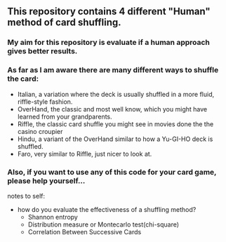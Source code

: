 ## This repository contains 4 different "Human" method of card shuffling.

### My aim for this repository is evaluate if a human approach gives better results.

### As far as I am aware there are many different ways to shuffle the card:

* Italian, a variation where the deck is usually shuffled in a more fluid, riffle-style fashion.
* OverHand, the classic and most well know, which you might have learned from your grandparents.
* Riffle, the classic card shuffle you might see in movies done the the casino croupier
* Hindu, a variant of the OverHand similar to how a Yu-GI-HO deck is shuffled.
* Faro, very similar to Riffle, just nicer to look at. 



### Also, if you want to use any of this code for your card game, please help yourself...


notes to self:

* how do you evaluate the effectiveness of a shuffling method?
    * Shannon entropy
    * Distribution measure or Montecarlo test(chi-square)
    * Correlation Between Successive Cards
